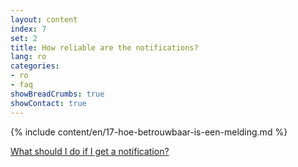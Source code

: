 ```yaml
---
layout: content
index: 7
set: 2
title: How reliable are the notifications?
lang: ro
categories:
- ro
- faq
showBreadCrumbs: true
showContact: true
---
```

{% include content/en/17-hoe-betrouwbaar-is-een-melding.md %}

[What should I do if I get a notification?](/ro/faq/3-wat-als/)
